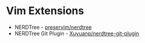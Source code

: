 # Vim Extensions
* NERDTree - [preservim/nerdtree](https://github.com/preservim/nerdtree)
* NERDTree Git Plugin - [Xuyuanp/nerdtree-git-plugin](https://github.com/Xuyuanp/nerdtree-git-plugin)
